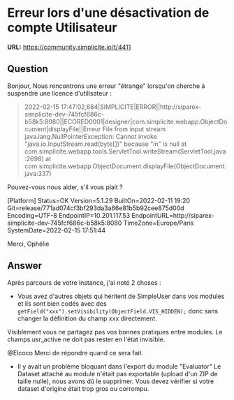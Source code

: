 # Erreur lors d'une désactivation de compte Utilisateur

**URL:** https://community.simplicite.io/t/4411

## Question
Bonjour,
Nous rencontrons une erreur "étrange" lorsqu'on cherche à suspendre une licence d'utilisateur : 
> 2022-02-15 17:47:02,684|SIMPLICITE|ERROR||http://siparex-simplicite-dev-745fcf686c-b58k5:8080||ECORED0001|designer|com.simplicite.webapp.ObjectDocument|displayFile||Erreur File from input stream
>     java.lang.NullPointerException: Cannot invoke "java.io.InputStream.read(byte[])" because "in" is null
>      at com.simplicite.webapp.tools.ServletTool.writeStream(ServletTool.java:2698)
>      at com.simplicite.webapp.ObjectDocument.displayFile(ObjectDocument.java:337)

Pouvez-vous nous aider, s'il vous plait ? 

[Platform]
Status=OK
Version=5.1.29
BuiltOn=2022-02-11 19:20
Git=release/771ad074cf3bf293da3a66e81b5b92cee875d00d
Encoding=UTF-8
EndpointIP=10.201.117.53
EndpointURL=http://siparex-simplicite-dev-745fcf686c-b58k5:8080
TimeZone=Europe/Paris
SystemDate=2022-02-15 17:51:44

Merci,
Ophélie

## Answer
Après parcours de votre instance, j'ai noté 2 choses :

- Vous avez d'autres objets qui héritent de SimpleUser dans vos modules et ils sont bien codés avec des  `getField("xxx").setVisibility(ObjectField.VIS_HIDDEN);`
donc sans changer la définition du champ xxx directement.

Visiblement vous ne partagez pas vos bonnes pratiques entre modules. 
Le champs usr_active ne doit pas rester en l'état invisible.

@Elcoco 
Merci de répondre quand ce sera fait.

- Il y avait un problème bloquant dans l'export du module "Evaluator"
Le Dataset attaché au module n'était pas exportable (upload d'un ZIP de taille nulle), nous avons dû le supprimer. Vous devez vérifier si votre dataset d'origine était trop gros ou corrompu.
